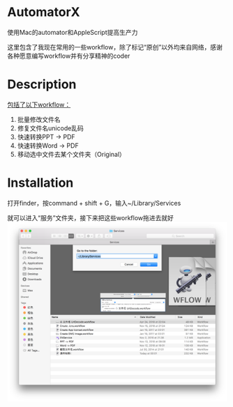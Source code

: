 # AutomatorX
使用Mac的automator和AppleScript提高生产力

这里包含了我现在常用的一些workflow，除了标记“原创”以外均来自网络，感谢各种愿意编写workflow并有分享精神的coder




# Description

<u>包括了以下workflow：</u>

1. 批量修改文件名
2. 修复文件名unicode乱码
3. 快速转换PPT -> PDF
4. 快速转换Word -> PDF
5. 移动选中文件去某个文件夹（Original）





# Installation

打开finder，按command + shift + G，输入~/Library/Services

就可以进入“服务”文件夹，接下来把这些workflow拖进去就好
![image](https://github.com/max-yeah/AutormatorX/blob/master/image/folder.png)
